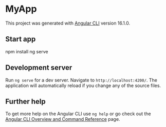 # MyApp

This project was generated with [Angular CLI](https://github.com/angular/angular-cli) version 16.1.0.

##   Start app
npm install
ng serve

## Development server

Run `ng serve` for a dev server. Navigate to `http://localhost:4200/`. The application will automatically reload if you change any of the source files.

## Further help

To get more help on the Angular CLI use `ng help` or go check out the [Angular CLI Overview and Command Reference](https://angular.io/cli) page.
